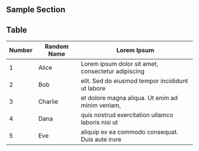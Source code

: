 ## Sample Section
## Table <!--{ as="div" }-->
| Number | Random Name | Lorem Ipsum                                       |
|--------|-------------|---------------------------------------------------|
| 1      | Alice       | Lorem ipsum dolor sit amet, consectetur adipiscing |
| 2      | Bob         | elit. Sed do eiusmod tempor incididunt ut labore  |
| 3      | Charlie     | et dolore magna aliqua. Ut enim ad minim veniam,  |
| 4      | Dana        | quis nostrud exercitation ullamco laboris nisi ut |
| 5      | Eve         | aliquip ex ea commodo consequat. Duis aute irure  |
